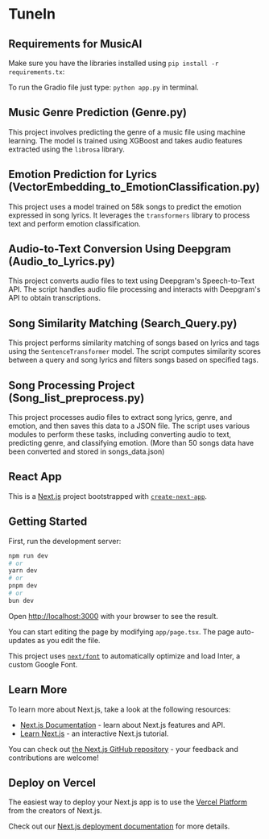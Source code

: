 # TuneIn



## Requirements for MusicAI

Make sure you have the libraries installed using `pip install -r requirements.tx`:

To run the Gradio file just type: `python app.py` in terminal.

## Music Genre Prediction (Genre.py)

This project involves predicting the genre of a music file using machine learning. The model is trained using XGBoost and takes audio features extracted using the `librosa` library.

## Emotion Prediction for Lyrics (VectorEmbedding_to_EmotionClassification.py)

This project uses a model trained on 58k songs to predict the emotion expressed in song lyrics. It leverages the `transformers` library to process text and perform emotion classification.

## Audio-to-Text Conversion Using Deepgram (Audio_to_Lyrics.py)

This project converts audio files to text using Deepgram's Speech-to-Text API. The script handles audio file processing and interacts with Deepgram's API to obtain transcriptions.

## Song Similarity Matching (Search_Query.py)

This project performs similarity matching of songs based on lyrics and tags using the `SentenceTransformer` model. The script computes similarity scores between a query and song lyrics and filters songs based on specified tags.

## Song Processing Project (Song_list_preprocess.py)

This project processes audio files to extract song lyrics, genre, and emotion, and then saves this data to a JSON file. The script uses various modules to perform these tasks, including converting audio to text, predicting genre, and classifying emotion. (More than 50 songs data have been converted and stored in songs_data.json)

## React App

This is a [Next.js](https://nextjs.org/) project bootstrapped with [`create-next-app`](https://github.com/vercel/next.js/tree/canary/packages/create-next-app).

## Getting Started

First, run the development server:

```bash
npm run dev
# or
yarn dev
# or
pnpm dev
# or
bun dev
```

Open [http://localhost:3000](http://localhost:3000) with your browser to see the result.

You can start editing the page by modifying `app/page.tsx`. The page auto-updates as you edit the file.

This project uses [`next/font`](https://nextjs.org/docs/basic-features/font-optimization) to automatically optimize and load Inter, a custom Google Font.

## Learn More

To learn more about Next.js, take a look at the following resources:

- [Next.js Documentation](https://nextjs.org/docs) - learn about Next.js features and API.
- [Learn Next.js](https://nextjs.org/learn) - an interactive Next.js tutorial.

You can check out [the Next.js GitHub repository](https://github.com/vercel/next.js/) - your feedback and contributions are welcome!

## Deploy on Vercel

The easiest way to deploy your Next.js app is to use the [Vercel Platform](https://vercel.com/new?utm_medium=default-template&filter=next.js&utm_source=create-next-app&utm_campaign=create-next-app-readme) from the creators of Next.js.

Check out our [Next.js deployment documentation](https://nextjs.org/docs/deployment) for more details.



